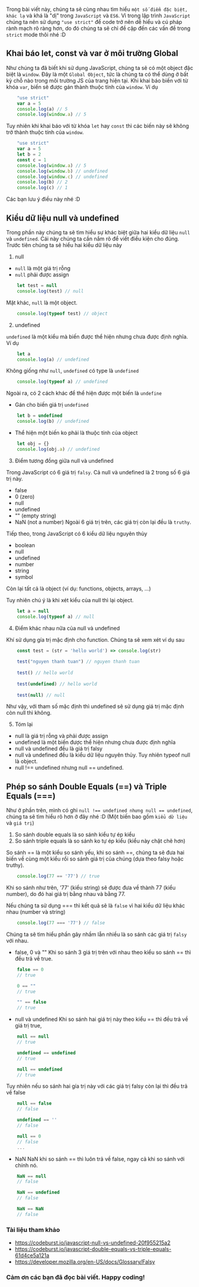 Trong bài viết này, chúng ta sẽ cùng nhau tìm hiểu `một số điểm đặc biệt, khác lạ` và khá là "dị" trong `JavaScript` và `ES6`. Vì trong lập trình `JavaScript` chúng ta nên sử dụng `"use strict"` để code trở nên dễ hiểu và cú pháp rành mạch rõ ràng hơn, do đó chúng ta sẽ chỉ đề cập đến các vấn đề trong `strict` mode thôi nhé :D
## Khai báo let, const và var ở môi trường Global
Như chúng ta đã biết khi sử dụng JavaScript, chúng ta sẽ có một object đặc biệt là `window`. Đây là một `Global Object`, tức là chúng ta có thể dùng ở bất kỳ chỗ nào trong môi trường JS của trang hiện tại. Khi khai báo biến với từ khóa `var`, biến sẽ được gán thành thuộc tính của `window`. Ví dụ
```javascript
    "use strict"
    var a = 5
    console.log(a) // 5
    console.log(window.a) // 5
```
Tuy nhiên khi khai báo với từ khóa `let` hay `const` thì các biến này sẽ không trở thành thuộc tính của `window`. 
```javascript
    "use strict"
    var a = 5
    let b = 2
    const c = 1
    console.log(window.a) // 5
    console.log(window.b) // undefined
    console.log(window.c) // undefined
    console.log(b) // 2
    console.log(c) // 1
```
Các bạn lưu ý điều này nhé :D
## Kiểu dữ liệu null và undefined
Trong phần này chúng ta sẽ tìm hiểu sự khác biệt giữa hai kiểu dữ liệu `null` và `undefined`. Cái này chúng ta cần nắm rõ để viết điều kiện cho đúng. Trước tiên chúng ta sẽ hiểu hai kiểu dữ liệu này
1. null
+ `null` là một giá trị rỗng
+ `null` phải được assign
```javascript
    let test = null
    console.log(test) // null
```
Mặt khác, `null` là một object. 
```javascript
    console.log(typeof test) // object
```
2. undefined

`undefined` là một kiểu mà biến được thể hiện nhưng chưa được định nghĩa. Ví dụ
```javascript
    let a
    console.log(a) // undefined
```
Không giống như `null`, `undefined` có type là `undefined`
```javascript
    console.log(typeof a) // undefined
```
Ngoài ra, có 2 cách khác để thể hiện được một biến là `undefine`
+ Gán cho biến giá trị `undefined`
```javascript
    let b = undefined
    console.log(b) // undefined
```
+ Thể hiện một biến ko phải là thuộc tính của object
```javascript
    let obj = {}
    console.log(obj.a) // undefined
```
3. Điểm tương đồng giữa null và undefined

Trong JavaScript có 6 giá trị `falsy`. Cả null và undefined là 2 trong số 6 giá trị này. 
+ false
+ 0 (zero)
+ null
+ undefined
+ "" (empty string)
+ NaN (not a number)
Ngoài 6 giá trị trên, các giá trị còn lại đều là `truthy`.

Tiếp theo, trong JavaScript có 6 kiểu dữ liệu nguyên thủy 
+ boolean
+ null
+ undefined
+ number
+ string
+ symbol

Còn lại tất cả là object (ví dụ: functions, objects, arrays, ...)

Tuy nhiên chú ý là khi xét kiểu của null thì lại object.
```javascript
    let a = null
    console.log(typeof a) // null
```
4. Điểm khác nhau nữa của null và undefined

Khí sử dụng gía trị mặc định cho function. Chúng ta sẽ xem xét ví dụ sau
```javascript
    const test = (str = 'hello world') => console.log(str)
    
    test("nguyen thanh tuan") // nguyen thanh tuan
    
    test() // hello world
    
    test(undefined) // hello world
    
    test(null) // null
```

Như vậy, với tham số mặc định thì undefined sẽ sử dụng giá trị mặc định còn null thì không.


5. Tóm lại

+ null là giá trị rỗng và phải được assign
+ undefined là một biến được thể hiện nhưng chưa được định nghĩa
+ null và undefined đều là giá trị falsy
+ null và undefined đều là kiểu dữ liệu nguyên thủy. Tuy nhiên typeof null là object.
+ null !== undefined nhưng null == undefined.

## Phép so sánh Double Equals (==) và Triple Equals (===)
Như ở phần trên, mình có ghi `null !== undefined nhưng null == undefined`, chúng ta sẽ tìm hiểu rõ hơn ở đây nhé :D (Một biến bao gồm `kiểu dữ liệu` và `giá trị`)
1. So sánh double equals là so sánh kiểu tự ép kiểu 
2. So sánh triple equals là so sánh ko tự ép kiểu (kiểu này chặt chẽ hơn)

So sánh == là một kiểu so sánh yếu, khi so sánh ==, chúng ta sẽ đưa hai biến về cùng một kiểu rồi so sánh giá trị của chúng (dựa theo falsy hoặc truthy).
```javascript
    console.log(77 == '77') // true
```
Khi so sánh như trên, '77' (kiểu string) sẽ được đưa về thành 77 (kiểu number), do đó hai giá trị bằng nhau và bằng 77.

Nếu chúng ta sử dụng === thì kết quả sẽ là `false` vì hai kiểu dữ liệu khác nhau (number và string)
```javascript
    console.log(77 === '77') // false
```
Chúng ta sẽ tìm hiểu phần gây nhầm lẫn nhiều là so sánh các giá trị `falsy` với nhau.
+ false, 0 và ""
Khi so sánh 3 giá trị trên với nhau theo kiểu so sánh == thì đều trả về true.
```javascript
    false == 0
    // true

    0 == ""
    // true

    "" == false
    // true
```
+ null và undefined
Khi so sánh hai giá trị này theo kiểu == thì đều trả về giá trị true,
```javascript
    null == null
    // true

    undefined == undefined
    // true

    null == undefined
    // true
```
Tuy nhiên nếu so sánh hai gía trị này với các giá trị falsy còn lại thì đều trả về false
```javascript
    null == false
    // false

    undefined == ''
    // false

    null == 0
    // false
    ...
```
+ NaN
NaN khi so sánh == thì luôn trả về false, ngay cả khi so sánh với chính nó.
```javascript
    NaN == null
    // false

    NaN == undefined
    // false

    NaN == NaN
    // false
```

### Tài liệu tham khảo
+ https://codeburst.io/javascript-null-vs-undefined-20f955215a2
+ https://codeburst.io/javascript-double-equals-vs-triple-equals-61d4ce5a121a
+ https://developer.mozilla.org/en-US/docs/Glossary/Falsy

### Cảm ơn các bạn đã đọc bài viết. Happy coding!